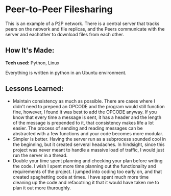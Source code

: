 # Peer-to-Peer Filesharing
This is an example of a P2P network. There is a central server that tracks peers on the network and file replicas, and the Peers communicate with the server and eachother to download files from each other.

## How It's Made:

**Tech used:** Python, Linux

Everything is written in python in an Ubuntu environment.

## Lessons Learned:

- Maintain consistency as much as possible. There are cases where I didn't need to prepend an OPCODE and the program would still function fine, however, I found it was best to add the OPCODE anyway. If you know that every time a message is sent, it has a header and the length of the message is prepended to it, that consistency makes life a lot easier. The process of sending and reading messages can be abstracted with a few functions and your code becomes more modular.
- Simpler is better. Having the server run as a subprocess sounded cool in the beginning, but it created serveral headaches. In hindsight, since this project was never meant to handle a massive load of traffic, I would just run the server in a thread.
- Double your time spent planning and checking your plan before writing the code. I wish I spent more time planning out the functionality and requirements of the project. I jumped into coding too early on, and that created spaghetting code at times. I have spent much more time cleaning up the code and refacotring it that it would have taken me to plan it out more thuroughly.
